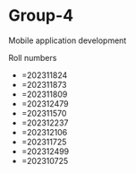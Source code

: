 # Group-4
Mobile application development


Roll numbers
- =202311824
- =202311873
- =202311809
- =202312479
- =202311570
- =202312237
- =202312106
- =202311725
- =202312499
- =202310725
